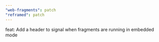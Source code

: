 ```yaml
---
"web-fragments": patch
"reframed": patch
---
```


feat: Add a header to signal when fragments are running in embedded mode
